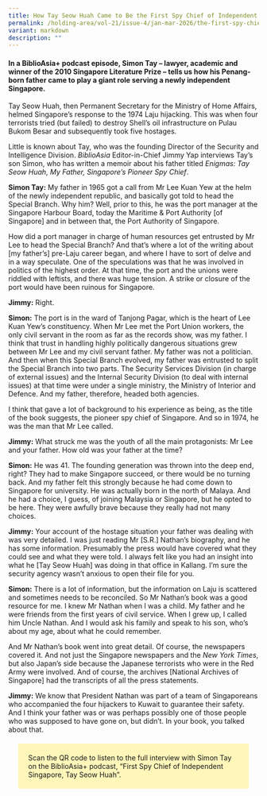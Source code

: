 ```yaml
---
title: How Tay Seow Huah Came to Be the First Spy Chief of Independent Singapore
permalink: /holding-area/vol-21/issue-4/jan-mar-2026/the-first-spy-chief-of-independent-singapore/
variant: markdown
description: ""
---
```

#### In a BiblioAsia+ podcast episode, Simon Tay – lawyer, academic and winner of the 2010 Singapore Literature Prize – tells us how his Penang-born father came to play a giant role serving a newly independent Singapore.



Tay Seow Huah, then Permanent Secretary for the Ministry of Home Affairs, helmed Singapore’s response to the 1974 Laju hijacking. This was when four terrorists tried (but failed) to destroy Shell’s oil infrastructure on Pulau Bukom Besar and subsequently took five hostages. &nbsp;

Little is known about Tay, who was the founding Director of the Security and Intelligence Division. _BiblioAsia_ Editor-in-Chief Jimmy Yap interviews Tay’s son Simon, who has written a memoir about his father titled _Enigmas: Tay Seow Huah, My Father, Singapore’s Pioneer Spy Chief_.&nbsp;

  

**Simon Tay:** My father in 1965 got a call from Mr Lee Kuan Yew at the helm of the newly independent republic, and basically got told to head the Special Branch. Why him? Well, prior to this, he was the port manager at the Singapore Harbour Board, today the Maritime &amp; Port Authority \[of Singapore\] and in between that, the Port Authority of Singapore.

How did a port manager in charge of human resources get entrusted by Mr Lee to head the Special Branch? And that’s where a lot of the writing about \[my father’s\] pre-Laju career began, and where I have to sort of delve and in a way speculate. One of the speculations was that he was involved in politics of the highest order. At that time, the port and the unions were riddled with leftists, and there was huge tension. A strike or closure of the port would have been ruinous for Singapore.&nbsp;

**Jimmy:** Right. &nbsp;

  

**Simon:** The port is in the ward of Tanjong Pagar, which is the heart of Lee Kuan Yew’s constituency. When Mr Lee met the Port Union workers, the only civil servant in the room as far as the records show, was my father. I think that trust in handling highly politically dangerous situations grew between Mr Lee and my civil servant father. My father was not a politician. And then when this Special Branch evolved, my father was entrusted to split the Special Branch into two parts. The Security Services Division (in charge of external issues) and the Internal Security Division (to deal with internal issues) at that time were under a single ministry, the Ministry of Interior and Defence. And my father, therefore, headed both agencies.&nbsp;

I think that gave a lot of background to his experience as being, as the title of the book suggests, the pioneer spy chief of Singapore. And so in 1974, he was the man that Mr Lee called.&nbsp;

  

**Jimmy:** What struck me was the youth of all the main protagonists: Mr Lee and your father. How old was your father at the time?&nbsp;

  

**Simon:** He was 41. The founding generation was thrown into the deep end, right? They had to make Singapore succeed, or there would be no turning back. And my father felt this strongly because he had come down to Singapore for university. He was actually born in the north of Malaya. And he had a choice, I guess, of joining Malaysia or Singapore, but he opted to be here. They were awfully brave because they really had not many choices.&nbsp;

  

**Jimmy:** Your account of the hostage situation your father was dealing with was very detailed. I was just reading Mr \[S.R.\] Nathan’s biography, and he has some information. Presumably the press would have covered what they could see and what they were told. I always felt like you had an insight into what he \[Tay Seow Huah\] was doing in that office in Kallang. I’m sure the security agency wasn’t anxious to open their file for you.&nbsp;

  

**Simon:** There is a lot of information, but the information on Laju is scattered and sometimes needs to be reconciled. So Mr Nathan’s book was a good resource for me. I knew Mr Nathan when I was a child. My father and he were friends from the first years of civil service. When I grew up, I called him Uncle Nathan. And I would ask his family and speak to his son, who’s about my age, about what he could remember.&nbsp;

And Mr Nathan’s book went into great detail. Of course, the newspapers covered it. And not just the Singapore newspapers and the _New York Times_, but also Japan’s side because the Japanese terrorists who were in the Red Army were involved. And of course, the archives \[National Archives of Singapore\] had the transcripts of all the press statements.&nbsp;

  

**Jimmy:** We know that President Nathan was part of a team of Singaporeans who accompanied the four hijackers to Kuwait to guarantee their safety. And I think your father was or was perhaps possibly one of those people who was supposed to have gone on, but didn’t. In your book, you talked about that.



<div style="background-color: #fff6ba; padding: 20px; margin: 20px; text-align:left; font-size:100%">
Scan the QR code to listen to the full interview with Simon Tay on the BiblioAsia+ podcast, “First Spy Chief of Independent Singapore, Tay Seow Huah”.
<br></div>